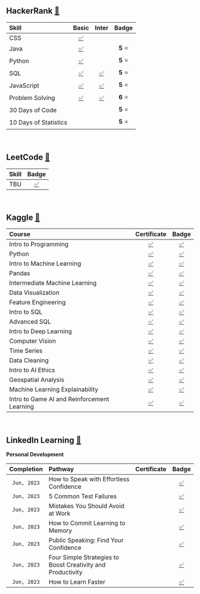 ## **HackerRank** [📍](https://www.hackerrank.com/idk_the_answers)

|**Skill**|**Basic**|**Inter**|**Badge**|
|:--------|:-------:|:-------:|:-------:|
| CSS | [✅](https://www.hackerrank.com/certificates/74e2c133af56) | | |
| Java | [✅](https://www.hackerrank.com/certificates/4df727d4313d) | | **5** ⭐ |
| Python | [✅](https://www.hackerrank.com/certificates/b62c983ccd51) | | **5** ⭐ |
| SQL | [✅](https://www.hackerrank.com/certificates/6ff6bdfb759d) | [✅](https://www.hackerrank.com/certificates/1a7c76db90d8) | **5** ⭐ |
| JavaScript | [✅](https://www.hackerrank.com/certificates/15a72ed34c08) | [✅](https://www.hackerrank.com/certificates/947a39a12f85) | **5** ⭐ |
| Problem Solving | [✅](https://www.hackerrank.com/certificates/50bfb6b47406) | [✅](https://www.hackerrank.com/certificates/94992adf1706) | **6** ⭐ |
| 30 Days of Code | | | **5** ⭐ |
| 10 Days of Statistics | | | **5** ⭐ |

<br>

## **LeetCode** [📍]()

|**Skill**|**Badge**|
|:--------|:-------:|
| TBU | [✅]() |

<br>

## **Kaggle** [📍](https://www.kaggle.com/allenbphilip)

|**Course**|**Certificate**|**Badge**|
|:---------|:-------------:|:-------:|
| Intro to Programming | [✅](https://github.com/abphilip-work/Certifications/blob/master/Personal/Achievements/Kaggle%20Intro%20to%20Programming.png) | [✅](https://www.kaggle.com/learn/certification/allenbphilip/intro-to-programming) |
| Python | [✅](https://github.com/abphilip-work/Certifications/blob/master/Personal/Achievements/Kaggle%20Python.png) | [✅](https://www.kaggle.com/learn/certification/allenbphilip/python) |
| Intro to Machine Learning | [✅](https://github.com/abphilip-work/Certifications/blob/master/Personal/Achievements/Kaggle%20Intro%20to%20Machine%20Learning.png) | [✅](https://www.kaggle.com/learn/certification/allenbphilip/intro-to-machine-learning) |
| Pandas | [✅](https://github.com/abphilip-work/Certifications/blob/master/Personal/Achievements/Kaggle%20Pandas.png) | [✅](https://www.kaggle.com/learn/certification/allenbphilip/pandas) |
| Intermediate Machine Learning | [✅](https://github.com/abphilip-work/Certifications/blob/master/Personal/Achievements/Kaggle%20Intermediate%20Machine%20Learning.png) | [✅](https://www.kaggle.com/learn/certification/allenbphilip/intermediate-machine-learning) |
| Data Visualization | [✅](https://github.com/abphilip-work/Certifications/blob/master/Personal/Achievements/Kaggle%20Data%20Visualization.png) | [✅](https://www.kaggle.com/learn/certification/allenbphilip/data-visualization) |
| Feature Engineering | [✅](https://github.com/abphilip-work/Certifications/blob/master/Personal/Achievements/Kaggle%20Feature%20Engineering.png) | [✅](https://www.kaggle.com/learn/certification/allenbphilip/feature-engineering) |
| Intro to SQL | [✅](https://github.com/abphilip-work/Certifications/blob/master/Personal/Achievements/Kaggle%20Intro%20to%20SQL.png) | [✅](https://www.kaggle.com/learn/certification/allenbphilip/intro-to-sql) |
| Advanced SQL | [✅](https://github.com/abphilip-work/Certifications/blob/master/Personal/Achievements/Kaggle%20Advanced%20SQL.png) | [✅](https://www.kaggle.com/learn/certification/allenbphilip/advanced-sql) |
| Intro to Deep Learning | [✅](https://github.com/abphilip-work/Certifications/blob/master/Personal/Achievements/Kaggle%20Intro%20to%20Deep%20Learning.png) | [✅](https://www.kaggle.com/learn/certification/allenbphilip/intro-to-deep-learning) |
| Computer Vision | [✅](https://github.com/abphilip-work/Certifications/blob/master/Personal/Achievements/Kaggle%20Computer%20Vision.png) | [✅](https://www.kaggle.com/learn/certification/allenbphilip/computer-vision) |
| Time Series | [✅](https://github.com/abphilip-work/Certifications/blob/master/Personal/Achievements/Kaggle%20Time%20Series.png) | [✅](https://www.kaggle.com/learn/certification/allenbphilip/time-series) |
| Data Cleaning | [✅](https://github.com/abphilip-work/Certifications/blob/master/Personal/Achievements/Kaggle%20Data%20Cleaning.png) | [✅](https://www.kaggle.com/learn/certification/allenbphilip/data-cleaning) |
| Intro to AI Ethics | [✅](https://github.com/abphilip-work/Certifications/blob/master/Personal/Achievements/Kaggle%20Intro%20to%20AI%20Ethics.png) | [✅](https://www.kaggle.com/learn/certification/allenbphilip/intro-to-ai-ethics) |
| Geospatial Analysis | [✅](https://github.com/abphilip-work/Certifications/blob/master/Personal/Achievements/Kaggle%20Geospatial%20Analysis.png) | [✅](https://www.kaggle.com/learn/certification/allenbphilip/geospatial-analysis) |
| Machine Learning Explainability | [✅](https://github.com/abphilip-work/Certifications/blob/master/Personal/Achievements/Kaggle%20Machine%20Learning%20Explainability.png) | [✅](https://www.kaggle.com/learn/certification/allenbphilip/machine-learning-explainability) |
| Intro to Game AI and Reinforcement Learning | [✅](https://github.com/abphilip-work/Certifications/blob/master/Personal/Achievements/Kaggle%20Intro%20to%20Game%20AI%20and%20Reinforcement%20Learning.png) | [✅](https://www.kaggle.com/learn/certification/allenbphilip/intro-to-game-ai-and-reinforcement-learning) |

<br>

## **LinkedIn Learning** [📍](https://www.linkedin.com/in/allenbphilip)

**Personal Development**

|**Completion**|**Pathway**|**Certificate**|**Badge**|
|:------------:|:----------|:-------------:|:-------:|
| `Jun, 2023`  | How to Speak with Effortless Confidence | | [✅](https://www.linkedin.com/learning/certificates/c5d4377b468fa12151feb7201a9994b5fbb877dff193d178ee38e989389ca6e3) |
| `Jun, 2023`  | 5 Common Test Failures | | [✅](https://www.linkedin.com/learning/certificates/726ac1c0404e8fb6f4904690047a467a520a539e507ef1fe6102cd5045dbebcd) |
| `Jun, 2023`  | Mistakes You Should Avoid at Work | | [✅](https://www.linkedin.com/learning/certificates/d2dc3cabde13535efb1b73131f5c665c4329b67e05719017e9b6b378fcf0b874) |
| `Jun, 2023`  | How to Commit Learning to Memory | | [✅](https://www.linkedin.com/learning/certificates/4d41104ef617edc4cb05be1cdf63bfd8e015dbbe004d0e89cb36c719123e2c7f) |
| `Jun, 2023`  | Public Speaking: Find Your Confidence | | [✅](https://www.linkedin.com/learning/certificates/9672c12361343e6e13c2fdedd516832d3dd1bb8cd9b04b23b033f11e72e14614) |
| `Jun, 2023`  | Four Simple Strategies to Boost Creativity and Productivity | | [✅](https://www.linkedin.com/learning/certificates/e691df0b0424e0eb0c52f9dea3c49d28e58d6172a29d824d4ea6dc7b890fc8ef) |
| `Jun, 2023`  | How to Learn Faster | | [✅](https://www.linkedin.com/learning/certificates/416fd0180884336e2618999ddf06e58bf1c6302ad7a12734fa562fde829ba249) |
